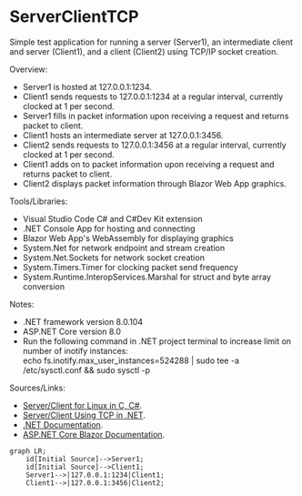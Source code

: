 # ServerClientTCP
Simple test application for running a server (Server1), an intermediate client and server (Client1), and a client (Client2) using TCP/IP socket creation.

Overview:
* Server1 is hosted at 127.0.0.1:1234.
* Client1 sends requests to 127.0.0.1:1234 at a regular interval, currently clocked at 1 per second.
* Server1 fills in packet information upon receiving a request and returns packet to client.
* Client1 hosts an intermediate server at 127.0.0.1:3456.
* Client2 sends requests to 127.0.0.1:3456 at a regular interval, currently clocked at 1 per second.
* Client1 adds on to packet information upon receiving a request and returns packet to client.
* Client2 displays packet information through Blazor Web App graphics.

Tools/Libraries:
* Visual Studio Code C# and C#Dev Kit extension
* .NET Console App for hosting and connecting
* Blazor Web App's WebAssembly for displaying graphics
* System.Net for network endpoint and stream creation
* System.Net.Sockets for network socket creation
* System.Timers.Timer for clocking packet send frequency
* System.Runtime.InteropServices.Marshal for struct and byte array conversion

Notes:
* .NET framework version 8.0.104
* ASP.NET Core version 8.0
* Run the following command in .NET project terminal to increase limit on number of inotify instances:\
echo fs.inotify.max_user_instances=524288 | sudo tee -a /etc/sysctl.conf && sudo sysctl -p

Sources/Links:
* [Server/Client for Linux in C, C#](https://github.com/sam2home/SamTestPlatform_ARM).
* [Server/Client Using TCP in .NET](https://www.c-sharpcorner.com/UploadFile/201fc1/creating-a-serversharp47client-application-using-only-tcp-prot/).
* [.NET Documentation](https://learn.microsoft.com/en-us/dotnet/fundamentals/).
* [ASP.NET Core Blazor Documentation](https://learn.microsoft.com/en-us/aspnet/core/blazor/?view=aspnetcore-8.0).


```mermaid
graph LR;
    id[Initial Source]-->Server1;
    id[Initial Source]-->Client1;
    Server1-->|127.0.0.1:1234|Client1;
    Client1-->|127.0.0.1:3456|Client2;
```